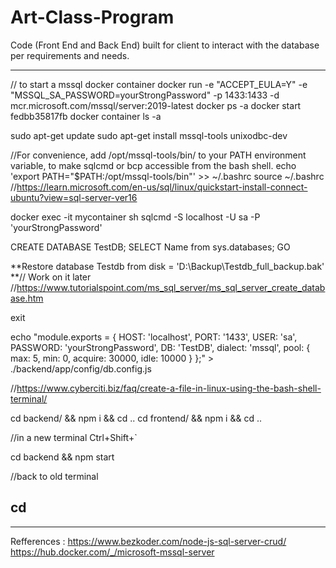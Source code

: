 # Art-Class-Program
Code (Front End and Back End) built for client to interact with the database per requirements and needs.

------
// to start a mssql docker container
docker run -e "ACCEPT_EULA=Y" -e "MSSQL_SA_PASSWORD=yourStrongPassword" -p 1433:1433 -d mcr.microsoft.com/mssql/server:2019-latest
docker ps -a
docker start fedbb35817fb
docker container ls -a

sudo apt-get update
sudo apt-get install mssql-tools unixodbc-dev

//For convenience, add /opt/mssql-tools/bin/ to your PATH environment variable, to make sqlcmd or bcp accessible from the bash shell.
echo 'export PATH="$PATH:/opt/mssql-tools/bin"' >> ~/.bashrc
source ~/.bashrc
//https://learn.microsoft.com/en-us/sql/linux/quickstart-install-connect-ubuntu?view=sql-server-ver16

docker exec -it mycontainer sh
sqlcmd -S localhost -U sa -P 'yourStrongPassword'

CREATE DATABASE TestDB;
SELECT Name from sys.databases;
GO

**Restore database Testdb from disk = 'D:\Backup\Testdb_full_backup.bak'  **// Work on it later
//https://www.tutorialspoint.com/ms_sql_server/ms_sql_server_create_database.htm

exit

echo "module.exports = {
    HOST: 'localhost',
    PORT: '1433',
    USER: 'sa',
    PASSWORD: 'yourStrongPassword',
    DB: 'TestDB',
    dialect: 'mssql',
    pool: {
      max: 5,
      min: 0,
      acquire: 30000,
      idle: 10000
    }
  };" > ./backend/app/config/db.config.js

  //https://www.cyberciti.biz/faq/create-a-file-in-linux-using-the-bash-shell-terminal/

cd backend/ && npm i && cd ..
cd frontend/ && npm i && cd ..

//in a new terminal Ctrl+Shift+`

cd backend && npm start

//back to old terminal

cd 
------

------
Refferences : https://www.bezkoder.com/node-js-sql-server-crud/
https://hub.docker.com/_/microsoft-mssql-server



